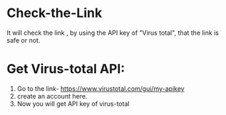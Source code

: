 # Check-the-Link
It will check the link , by using the API key of  "Virus total", that the link is safe or not.
# Get Virus-total API:
1) Go to the link- https://www.virustotal.com/gui/my-apikey
2) create an account here.
3) Now you will get API key of virus-total
